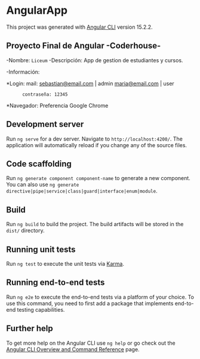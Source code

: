 # AngularApp

This project was generated with [Angular CLI](https://github.com/angular/angular-cli) version 15.2.2.

## Proyecto Final de Angular -Coderhouse-

-Nombre: `Liceum`
-Descripción: App de gestion de estudiantes y cursos.

-Información:

*Login:   mail: sebastian@email.com | admin 
                maria@email.com | user

          contraseña: 12345

*Navegador: Preferencia Google Chrome

## Development server

Run `ng serve` for a dev server. Navigate to `http://localhost:4200/`. The application will automatically reload if you change any of the source files.

## Code scaffolding

Run `ng generate component component-name` to generate a new component. You can also use `ng generate directive|pipe|service|class|guard|interface|enum|module`.

## Build

Run `ng build` to build the project. The build artifacts will be stored in the `dist/` directory.

## Running unit tests

Run `ng test` to execute the unit tests via [Karma](https://karma-runner.github.io).

## Running end-to-end tests

Run `ng e2e` to execute the end-to-end tests via a platform of your choice. To use this command, you need to first add a package that implements end-to-end testing capabilities.

## Further help

To get more help on the Angular CLI use `ng help` or go check out the [Angular CLI Overview and Command Reference](https://angular.io/cli) page.
